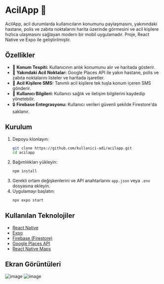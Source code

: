 # AcilApp 🚨

AcilApp, acil durumlarda kullanıcıların konumunu paylaşmasını, yakınındaki hastane, polis ve zabıta noktalarını harita üzerinde görmesini ve acil kişilere hızlıca ulaşmasını sağlayan modern bir mobil uygulamadır. Proje, React Native ve Expo ile geliştirilmiştir.

## Özellikler

- 📍 **Konum Tespiti:** Kullanıcının anlık konumunu alır ve haritada gösterir.
- 🏥 **Yakındaki Acil Noktalar:** Google Places API ile yakın hastane, polis ve zabıta noktalarını listeler ve haritada işaretler.
- 📲 **Acil Kişilere SMS:** Tanımlı acil kişilere tek tuşla konum içeren SMS gönderir.
- 👤 **Kullanıcı Bilgileri:** Kullanıcı sağlık ve iletişim bilgilerini kaydedip yönetebilir.
- 🔒 **Firebase Entegrasyonu:** Kullanıcı verileri güvenli şekilde Firestore'da saklanır.

## Kurulum

1. Depoyu klonlayın:
   ```bash
   git clone https://github.com/kullanici-adi/acilapp.git
   cd acilapp
   ```
2. Bağımlılıkları yükleyin:
   ```bash
   npm install
   ```
3. Gerekli ortam değişkenlerini ve API anahtarlarını `app.json` veya `.env` dosyasına ekleyin.
4. Uygulamayı başlatın:
   ```bash
   npx expo start
   ```

## Kullanılan Teknolojiler

- [React Native](https://reactnative.dev/)
- [Expo](https://expo.dev/)
- [Firebase (Firestore)](https://firebase.google.com/)
- [Google Places API](https://developers.google.com/maps/documentation/places/web-service/overview)
- [React Native Maps](https://github.com/react-native-maps/react-native-maps)

## Ekran Görüntüleri

![image](https://github.com/user-attachments/assets/090d21aa-6456-4006-984a-9932c7216f8f)
![image](https://github.com/user-attachments/assets/c16d61d9-a0d1-42f6-930a-51b5c3d53e84)

